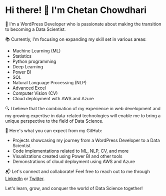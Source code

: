 
# Hi there! 👋 I'm Chetan Chowdhari

🌱 I'm a WordPress Developer who is passionate about making the transition to becoming a Data Scientist.

📚 Currently, I'm focusing on expanding my skill set in various areas:

- Machine Learning (ML) 
- Statistics
- Python programming
- Deep Learning
- Power BI
- SQL
- Natural Language Processing (NLP)
- Advanced Excel
- Computer Vision (CV)
- Cloud deployment with AWS and Azure

🔍 I believe that the combination of my experience in web development and my growing expertise in data-related technologies will enable me to bring a unique perspective to the field of Data Science.

🚀 Here's what you can expect from my GitHub:

- Projects showcasing my journey from a WordPress Developer to a Data Scientist
- Code implementations related to ML, NLP, CV, and more
- Visualizations created using Power BI and other tools
- Demonstrations of cloud deployment using AWS and Azure

📬 Let's connect and collaborate! Feel free to reach out to me through [LinkedIn](https://www.linkedin.com/in/chetan-chowdhari/) or [Twitter](https://twitter.com/yourusername).

Let's learn, grow, and conquer the world of Data Science together!

